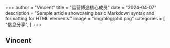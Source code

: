 +++
author = "Vincent"
title = "运营博途核心成员"
date = "2024-04-07"
description = "Sample article showcasing basic Markdown syntax and formatting for HTML elements."
image = "img/blog/phd.png"
categories = [
    "信息分享",
]
+++
## Vincent 
